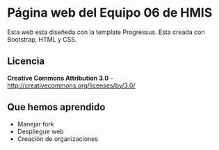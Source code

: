 Página web del Equipo 06 de HMIS
=============

Esta web esta diseñeda con la template Progressus. Esta creada con Bootstrap, HTML y CSS.


Licencia
-------
**Creative Commons Attribution 3.0** - http://creativecommons.org/licenses/by/3.0/


Que hemos aprendido
-----------

* Manejar fork
* Despliegue web
* Creación de organizaciones
